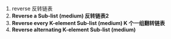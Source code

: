 1. reverse 反转链表
2. **Reverse a Sub-list (medium) 反转链表2**
3. **Reverse every K-element Sub-list (medium) K 个一组翻转链表**
4. **Reverse alternating K-element Sub-list (medium)**
